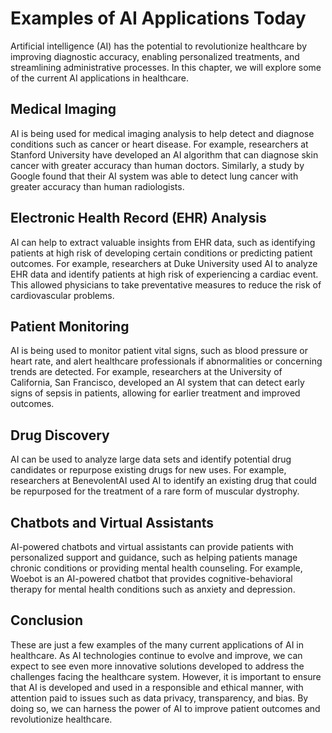 Examples of AI Applications Today
===============================================================================

Artificial intelligence (AI) has the potential to revolutionize healthcare by improving diagnostic accuracy, enabling personalized treatments, and streamlining administrative processes. In this chapter, we will explore some of the current AI applications in healthcare.

Medical Imaging
---------------

AI is being used for medical imaging analysis to help detect and diagnose conditions such as cancer or heart disease. For example, researchers at Stanford University have developed an AI algorithm that can diagnose skin cancer with greater accuracy than human doctors. Similarly, a study by Google found that their AI system was able to detect lung cancer with greater accuracy than human radiologists.

Electronic Health Record (EHR) Analysis
---------------------------------------

AI can help to extract valuable insights from EHR data, such as identifying patients at high risk of developing certain conditions or predicting patient outcomes. For example, researchers at Duke University used AI to analyze EHR data and identify patients at high risk of experiencing a cardiac event. This allowed physicians to take preventative measures to reduce the risk of cardiovascular problems.

Patient Monitoring
------------------

AI is being used to monitor patient vital signs, such as blood pressure or heart rate, and alert healthcare professionals if abnormalities or concerning trends are detected. For example, researchers at the University of California, San Francisco, developed an AI system that can detect early signs of sepsis in patients, allowing for earlier treatment and improved outcomes.

Drug Discovery
--------------

AI can be used to analyze large data sets and identify potential drug candidates or repurpose existing drugs for new uses. For example, researchers at BenevolentAI used AI to identify an existing drug that could be repurposed for the treatment of a rare form of muscular dystrophy.

Chatbots and Virtual Assistants
-------------------------------

AI-powered chatbots and virtual assistants can provide patients with personalized support and guidance, such as helping patients manage chronic conditions or providing mental health counseling. For example, Woebot is an AI-powered chatbot that provides cognitive-behavioral therapy for mental health conditions such as anxiety and depression.

Conclusion
----------

These are just a few examples of the many current applications of AI in healthcare. As AI technologies continue to evolve and improve, we can expect to see even more innovative solutions developed to address the challenges facing the healthcare system. However, it is important to ensure that AI is developed and used in a responsible and ethical manner, with attention paid to issues such as data privacy, transparency, and bias. By doing so, we can harness the power of AI to improve patient outcomes and revolutionize healthcare.
